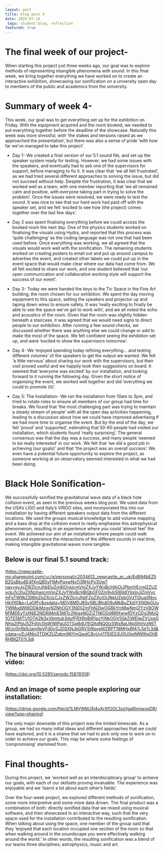 ```yaml
--- 
layout: post 
title: blog post 4
date: 2025-07-14 
 tags: student-blog, reflection
featured: true 
---
```


# The final week of our project-

 When starting this project just three weeks ago, our goal was to explore methods of representing intangible phenomena with sound. In this final week, we bring together everything we have worked on to create an interactive exhibition, showcasing our sonification on a university open day to members of the public and academics from the university.


# Summary of week 4-

 This week, our goal was to get everything set up for the exhibition on Friday. With the equipment acquired and the room booked, we needed to put everything together before the deadline of the showcase. Naturally this week was more stressful, with ‘the stakes and tensions raised as we approached the presentation’, but there was also a sense of pride ‘with how far we’ve managed to take this project’.

 - Day 1- We created a final version of our 5.1 sound file, and set up the speaker system ready for testing. However, we had some issues with the speakers, and eventually had to ask one of the supervisors for support, before managing to fix it. It was clear that ‘we all felt frustrated’, as we had tried several different approaches to solving the issue, but did not succeed without help. Despite the frustration, it was clear that we worked well as a team, with one member reporting that ‘we all remained calm and positive, with everyone taking part in trying to solve the problem’. Once the issues were resolved, we were ready to test the sound. It was nice to see that our hard work had paid off with the speaker set, and we felt ‘excited to see how (the project) comes together over the last few days’.

 - Day 2 was spent finalising everything before we could access the booked room the next day. One of the physics students worked on finalising the visuals using Hydra, and reported that this process was ‘quite challenging’ as the coding language was not one that had been used before. Once everything was working, we all agreed that the visuals would work well with the sonification. The remaining students worked on creating posters to email out and put up around campus to advertise the event, and created other labels we could put up in the event space that would make clear where our data had come from. We all felt excited to share our work, and one student believed that ‘our open communication and collaborative working style will support the success of our event’.

 - Day 3- Today we were handed the keys to the Tic Space in the Fine Art building, the room chosen for our exhibition. We spent the day moving equipment to this space, setting the speakers and projector up and taping down wires to ensure safety. It was ‘really exciting to finally be able to see the space we’ve got to work with’, and we all noted the echo and acoustics of the room. Given that the room was slightly hidden beneath a staircase, it was agreed that we would need signs to direct people to our exhibition. After running a few sound checks, we discussed whether there was anything else we could change or add to make the most of the space. We felt confident seeing the exhibition set up, and were ‘excited to show the supervisors tomorrow’.

 - Day 4- We ‘enjoyed spending today refining everything… and testing different volumes’ of the speakers to get the output we wanted. We felt ‘a little nervous’ about sharing our work with the supervisors, but their visit proved useful and we happily took their suggestions on board. It seemed that ‘everyone was excited’ by our installation, and looking forward to it running the following day. Given the short notice of organising the event, we worked well together and did ‘everything we could to promote (it)’.

 - Day 5: The Installation- We ran the installation from 10am to 3pm, and tried to rotate roles to ensure all members of our group had time for breaks. We found that ‘the most challenging part was trying to maintain a steady stream of people’ with all the open day activities happening, leading to a discussion about how we could have improved advertising if we had more time to organise the event. But by the end of the day, we felt ‘proud’ and ‘supported’, estimating that 50-60 people had visited our installation, which students found ‘really surprising’. The general consensus was that the day was a success, and many people ‘seemed to be really interested’ in our work. We felt that ‘we did a good job in achieving (our goals)’ and that ‘the project was an overall success’. We even have a potential future opportunity to explore the project, as someone working at an observatory seemed interested in what we had been doing.


# Black Hole Sonification-

 We successfully sonified the gravitational wave data of a black hole collision event, as seen in the previous weeks blog post. We used data from the USA’s LIGO and Italy’s VIRGO sites, and incorporated this into our installation by having different speakers output data from the different locations. We used the groups musical knowledge to add volume mapping and a bass drop at the collision event to really emphasise this astrophysical phenomenon, resulting in an experience where you could ‘almost feel’ the event. We achieved our aim of an installation where people could walk around and experience the interactions of the different sounds in real time, making intangible gravitational waves more tangible.

## Below is our final 5.1 sound track:

(https://newcastle-my.sharepoint.com/:u:/g/personal/c2034612_newcastle_ac_uk/Ed894bEZ5BZGsBku6E4fXnQB5yFtMyPqxwNvO3RHcPx3Uw?nav=eyJyZWZlcnJhbEluZm8iOnsicmVmZXJyYWxBcHAiOiJPbmVEcml2ZUZvckJ1c2luZXNzIiwicmVmZXJyYWxBcHBQbGF0Zm9ybSI6IldlYiIsInJlZmVycmFsTW9kZSI6InZpZXciLCJyZWZlcnJhbFZpZXciOiJNeUZpbGVzTGlua0NvcHkifX0&e=LaOfFc&xsdata=MDV8MDJ8Sy5BLlBhdG9uMkBuZXdjYXN0bGUuYWMudWt8ODlkMzgyN2NhOGY3NDljZmFhN2IwOGRkYmMwNmI2YzV8OWM1MDEyYzliNjE2NDRjMmE5MTc2NjgxNGZiZTNlODd8MXwwfDYzODg3MzQ1OTE5MTU1OTA2N3xVbmtub3dufFRXRnBiR1pzYjNkOGV5SkZiWEIwZVUxaGNHa2lPblJ5ZFdVc0lsWWlPaUl3TGpBdU1EQXdNQ0lzSWxBaU9pSlhhVzR6TWlJc0lrRk9Jam9pVFdGcGJDSXNJbGRVSWpveWZRPT18MHx8fA%3d%3d&sdata=cDJ4Nlo3TDlKZUZqbm96YmQwdC8yUyt1TEtES3U0U0ptMW9ieDhBRHBIQT0%3d)


## The binaural version of the sound track with video:

(https://doi.org/10.5281/zenodo.15878109)

## And an image of some people exploring our installation:
(https://drive.google.com/file/d/1LMVWMJ5i4uXrXfOOL3zg1gaRinnwxqDR/view?usp=sharing)

 The only major downside of this project was the limited timescale. As a group, we had so many initial ideas and different approaches that we could have explored, and it is a shame that we had to pick only one to work on in order to achieve our goals. This may be where some feelings of ‘compromising’ stemmed from.

# Final thoughts-

 During this project, we ‘worked well as an interdisciplinary group’ to achieve our goals, with each of our skillsets proving invaluable. The experience was enjoyable and we ‘learnt a lot about each other’s fields’.

 Over the four-week project, we explored different methods of sonification, some more interpretive and some more data driven. The final product was a combination of both: directly sonified data that we mixed using musical software, and then showcased in an interactive way, such that the very space used for the installation contributed to the resulting sonification. When talking about using the space, one member of the group said that they ‘enjoyed that each location occupied one section of the room so that when walking around in the soundscape you were effectively walking around the world.’ In other words, the resulting sonification was a blend of our teams three disciplines; astrophysics, music and art.
